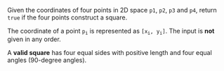 Given the coordinates of four points in 2D space `p1`, `p2`, `p3` and `p4`, return `true` if the four points construct a square.

The coordinate of a point <code>p<sub>i</sub></code> is represented as <code>[x<sub>i</sub>, y<sub>i</sub>]</code>. The input is **not** given in any order.

A **valid square** has four equal sides with positive length and four equal angles (90-degree angles).